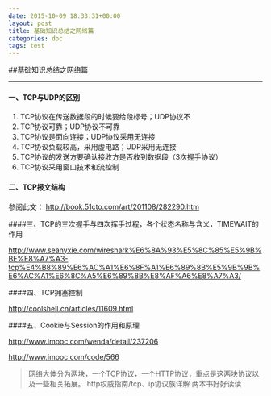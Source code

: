 ```yaml
---
date: 2015-10-09 18:33:31+00:00
layout: post
title: 基础知识总结之网络篇
categories: doc
tags: test
---
```


##基础知识总结之网络篇


----------

#### 一、TCP与UDP的区别

1. TCP协议在传送数据段的时候要给段标号；UDP协议不
2. TCP协议可靠；UDP协议不可靠
3. TCP协议是面向连接；UDP协议采用无连接
4. TCP协议负载较高，采用虚电路；UDP采用无连接
5. TCP协议的发送方要确认接收方是否收到数据段（3次握手协议）
6. TCP协议采用窗口技术和流控制


#### 二、TCP报文结构


参阅此文：
http://book.51cto.com/art/201108/282290.htm


####三、TCP的三次握手与四次挥手过程，各个状态名称与含义，TIMEWAIT的作用

http://www.seanyxie.com/wireshark%E6%8A%93%E5%8C%85%E5%9B%BE%E8%A7%A3-tcp%E4%B8%89%E6%AC%A1%E6%8F%A1%E6%89%8B%E5%9B%9B%E6%AC%A1%E6%8C%A5%E6%89%8B%E8%AF%A6%E8%A7%A3/



####四、TCP拥塞控制

http://coolshell.cn/articles/11609.html


####五、Cookie与Session的作用和原理

http://www.imooc.com/wenda/detail/237206

http://www.imooc.com/code/566


> 网络大体分为两块，一个TCP协议，一个HTTP协议，重点是这两块协议以及一些相关拓展。
> http权威指南/tcp、ip协议族详解 两本书好好读读

